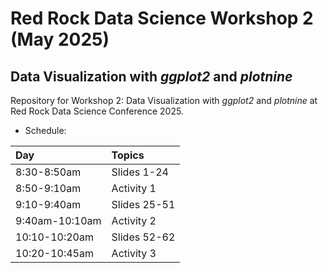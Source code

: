 # Red Rock Data Science Workshop 2 (May 2025)
## Data Visualization with *ggplot2* and *plotnine*

Repository for Workshop 2: Data Visualization with *ggplot2* and *plotnine* at Red Rock Data Science Conference 2025. 

* Schedule:

| Day         | Topics                                |
| :-----------| :------------------------------------ |
| 8:30-8:50am | Slides 1-24 |
| 8:50-9:10am | Activity 1 |
| 9:10-9:40am | Slides 25-51       |
| 9:40am-10:10am | Activity 2 |
| 10:10-10:20am | Slides 52-62 |
| 10:20-10:45am  | Activity 3 |